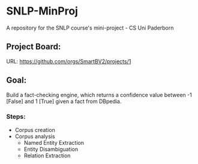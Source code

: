 # SNLP-MinProj
A repository for the SNLP course's mini-project - CS Uni Paderborn 

## Project Board: 

URL: https://github.com/orgs/SmartBV2/projects/1

## Goal:
Build a fact-checking engine, which returns a confidence value between -1 [False] and 1 [True] given a fact from DBpedia.

### Steps:
+ Corpus creation 
+ Corpus analysis 
  + Named Entity Extraction 
  + Entity Disambiguation 
  + Relation Extraction 
